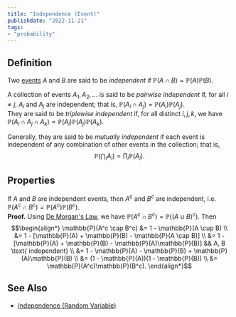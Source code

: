 ```yaml
---
title: "Independence (Event)"
publishdate: "2022-11-21"
tags:
- "probability"
---
```


## Definition
Two [events](statistics/event.md) $A$ and $B$ are said to be *independent* if $\mathbb{P}(A \cap B) = \mathbb{P}(A)\mathbb{P}(B)$.

A collection of events $A_1, A_2, \dots$ is said to be *pairwise independent* if, for all $i \neq j$, $A_i$ and $A_j$ are independent; that is, $\mathbb{P}(A_i \cap A_j) = \mathbb{P}(A_i)\mathbb{P}(A_j)$. \
They are said to be *triplewise independent* if, for all distinct $i, j, k$, we have $\mathbb{P}(A_i \cap A_j \cap A_k) = \mathbb{P}(A_i)\mathbb{P}(A_j)\mathbb{P}(A_k)$.

Generally, they are said to be *mutually independent* if each event is independent of any combination of other events in the collection; that is, $$\mathbb{P}\left(\bigcap_i A_i \right) = \prod_i \mathbb{P}(A_i).$$

## Properties

If $A$ and $B$ are independent events, then $A^c$ and $B^c$ are independent, i.e. $\mathbb{P}(A^c \cap B^c) = \mathbb{P}(A^c)\mathbb{P}(B^c)$. \
**Proof.** Using [De Morgan's Law](statistics/de-morgans-laws.md), we have $\mathbb{P}(A^c \cap B^c) = \mathbb{P}((A \cup B)^c)$. Then
$$\begin{align*}
\mathbb{P}(A^c \cap B^c) &= 1 - \mathbb{P}(A \cup B) \\
&= 1 - [\mathbb{P}(A) + \mathbb{P}(B) - \mathbb{P}(A \cap B)] \\
&= 1 - [\mathbb{P}(A) + \mathbb{P}(B) - \mathbb{P}(A)\mathbb{P}(B)] && A, B \text{ independent} \\
&= 1 - \mathbb{P}(A) - \mathbb{P}(B) + \mathbb{P}(A)\mathbb{P}(B) \\
&= (1 - \mathbb{P}(A))(1 - \mathbb{P}(B)) \\
&= \mathbb{P}(A^c)\mathbb{P}(B^c).
\end{align*}$$

## See Also
- [Independence (Random Variable)](statistics/independence-(random-variable).md)
